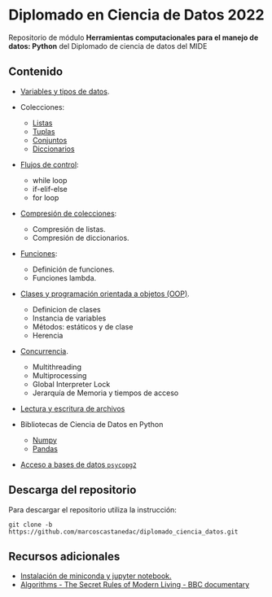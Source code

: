 # Diplomado en Ciencia de Datos 2022

Repositorio de módulo **Herramientas computacionales para el manejo de datos: Python** del Diplomado de ciencia de datos del MIDE

## Contenido

* [Variables y tipos de datos](notebooks/variables_data_types_mide_2023.ipynb).
* Colecciones:
    - [Listas](notebooks/collections_mide_2023.ipynb)
    - [Tuplas](notebooks/collections_mide_2023.ipynb)
    - [Conjuntos](notebooks/collections_mide_2023.ipynb)
    - [Diccionarios](notebooks/dictionaries_mide_2023.ipynb)
* [Flujos de control](notebooks/control_flow_mide_2023.ipynb):
    - while loop
    - if-elif-else 
    - for loop

* [Compresión de colecciones](notebooks/list_dictionary_comprehensions_mide_2023.ipynb):
    - Compresión de listas.
    - Compresión de diccionarios.
* [Funciones](notebooks/functions_mide_2023.ipynb):
    - Definición de funciones.
    - Funciones lambda.
* [Clases y programación orientada a objetos (OOP)](classes_oop_mide_2023.ipynb).
    - Definicion de clases
    - Instancia de variables
    - Métodos: estáticos y de clase
    - Herencia
* [Concurrencia](concurrencia_mide_2023.ipynb).
    - Multithreading
    - Multiprocessing
    - Global Interpreter Lock
    - Jerarquía de Memoria y tiempos de acceso
* [Lectura y escritura de archivos](reading_writing_files_mide_2023.ipynb)
* Bibliotecas de Ciencia de Datos en Python
    - [Numpy](numpy_mide_2023.ipynb)
    - [Pandas](pandas_mide_2023.ipynb)
* [Acceso a bases de datos ```psycopg2```](databases_access_mide_2023.ipynb)

## Descarga del repositorio

Para descargar el repositorio utiliza la instrucción:

```
git clone -b https://github.com/marcoscastanedac/diplomado_ciencia_datos.git
```

## Recursos adicionales

* [Instalación de miniconda y jupyter notebook.](https://www.youtube.com/watch?v=YBFwFMxKyyc)
* [Algorithms - The Secret Rules of Modern Living - BBC documentary](https://www.youtube.com/watch?v=k2AqGongii0)
